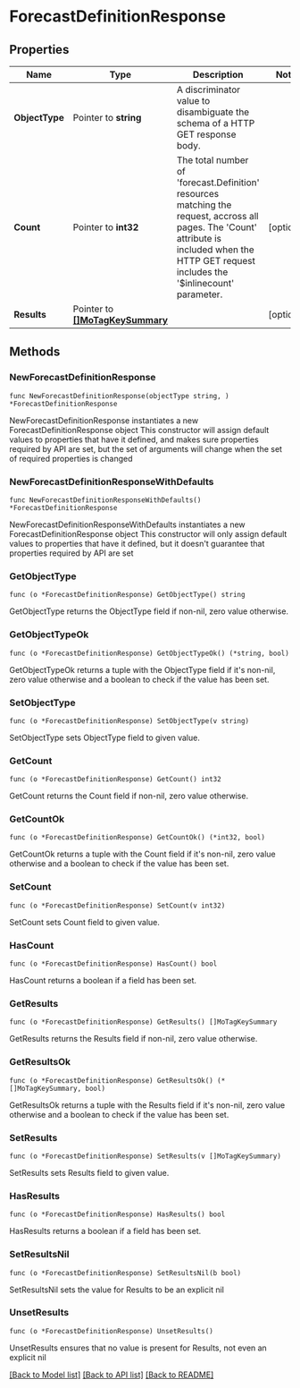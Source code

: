 # ForecastDefinitionResponse

## Properties

Name | Type | Description | Notes
------------ | ------------- | ------------- | -------------
**ObjectType** | Pointer to **string** | A discriminator value to disambiguate the schema of a HTTP GET response body. | 
**Count** | Pointer to **int32** | The total number of &#39;forecast.Definition&#39; resources matching the request, accross all pages. The &#39;Count&#39; attribute is included when the HTTP GET request includes the &#39;$inlinecount&#39; parameter. | [optional] 
**Results** | Pointer to [**[]MoTagKeySummary**](mo.TagKeySummary.md) |  | [optional] 

## Methods

### NewForecastDefinitionResponse

`func NewForecastDefinitionResponse(objectType string, ) *ForecastDefinitionResponse`

NewForecastDefinitionResponse instantiates a new ForecastDefinitionResponse object
This constructor will assign default values to properties that have it defined,
and makes sure properties required by API are set, but the set of arguments
will change when the set of required properties is changed

### NewForecastDefinitionResponseWithDefaults

`func NewForecastDefinitionResponseWithDefaults() *ForecastDefinitionResponse`

NewForecastDefinitionResponseWithDefaults instantiates a new ForecastDefinitionResponse object
This constructor will only assign default values to properties that have it defined,
but it doesn't guarantee that properties required by API are set

### GetObjectType

`func (o *ForecastDefinitionResponse) GetObjectType() string`

GetObjectType returns the ObjectType field if non-nil, zero value otherwise.

### GetObjectTypeOk

`func (o *ForecastDefinitionResponse) GetObjectTypeOk() (*string, bool)`

GetObjectTypeOk returns a tuple with the ObjectType field if it's non-nil, zero value otherwise
and a boolean to check if the value has been set.

### SetObjectType

`func (o *ForecastDefinitionResponse) SetObjectType(v string)`

SetObjectType sets ObjectType field to given value.


### GetCount

`func (o *ForecastDefinitionResponse) GetCount() int32`

GetCount returns the Count field if non-nil, zero value otherwise.

### GetCountOk

`func (o *ForecastDefinitionResponse) GetCountOk() (*int32, bool)`

GetCountOk returns a tuple with the Count field if it's non-nil, zero value otherwise
and a boolean to check if the value has been set.

### SetCount

`func (o *ForecastDefinitionResponse) SetCount(v int32)`

SetCount sets Count field to given value.

### HasCount

`func (o *ForecastDefinitionResponse) HasCount() bool`

HasCount returns a boolean if a field has been set.

### GetResults

`func (o *ForecastDefinitionResponse) GetResults() []MoTagKeySummary`

GetResults returns the Results field if non-nil, zero value otherwise.

### GetResultsOk

`func (o *ForecastDefinitionResponse) GetResultsOk() (*[]MoTagKeySummary, bool)`

GetResultsOk returns a tuple with the Results field if it's non-nil, zero value otherwise
and a boolean to check if the value has been set.

### SetResults

`func (o *ForecastDefinitionResponse) SetResults(v []MoTagKeySummary)`

SetResults sets Results field to given value.

### HasResults

`func (o *ForecastDefinitionResponse) HasResults() bool`

HasResults returns a boolean if a field has been set.

### SetResultsNil

`func (o *ForecastDefinitionResponse) SetResultsNil(b bool)`

 SetResultsNil sets the value for Results to be an explicit nil

### UnsetResults
`func (o *ForecastDefinitionResponse) UnsetResults()`

UnsetResults ensures that no value is present for Results, not even an explicit nil

[[Back to Model list]](../README.md#documentation-for-models) [[Back to API list]](../README.md#documentation-for-api-endpoints) [[Back to README]](../README.md)


